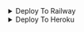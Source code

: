 <details><summary>Deploy To Railway</summary>
<p>
<br>
<a href="https://railway.app/new/template/">
  <img src="https://railway.app/button.svg" alt="Deploy">
</a>
</p>
</details>

<details><summary>Deploy To Heroku</summary>
<p>
<br>
<a href="https://heroku.com/deploy?template=https://github.com/DX-MODS/SpotifyDL">
  <img src="https://www.herokucdn.com/deploy/button.svg" alt="Deploy">
</a>
</p>
</details>




